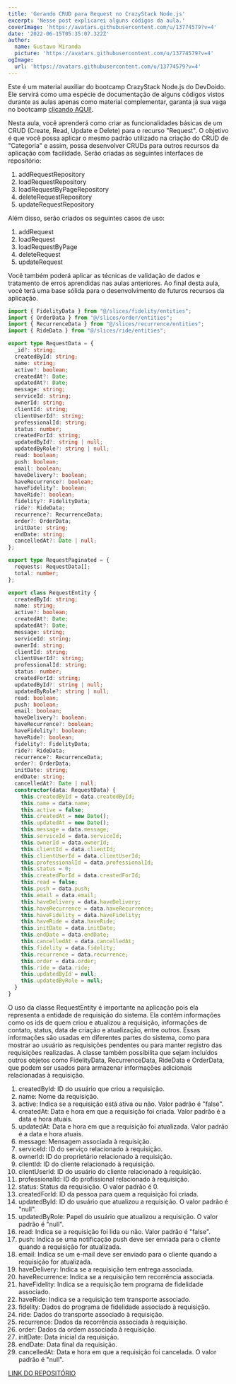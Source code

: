 ```yaml
---
title: 'Gerando CRUD para Request no CrazyStack Node.js'
excerpt: 'Nesse post explicarei alguns códigos da aula.'
coverImage: 'https://avatars.githubusercontent.com/u/13774579?v=4'
date: '2022-06-15T05:35:07.322Z'
author:
  name: Gustavo Miranda
  picture: 'https://avatars.githubusercontent.com/u/13774579?v=4'
ogImage:
  url: 'https://avatars.githubusercontent.com/u/13774579?v=4'
---
```

Este é um material auxiliar do bootcamp CrazyStack Node.js do DevDoido. Ele servirá como uma espécie de documentação de alguns códigos vistos durante as aulas apenas como material complementar, garanta já sua vaga no bootcamp [clicando AQUI!](https://crazystack.com.br).

Nesta aula, você aprenderá como criar as funcionalidades básicas de um CRUD (Create, Read, Update e Delete) para o recurso "Request". O objetivo é que você possa aplicar o mesmo padrão utilizado na criação do CRUD de "Categoria" e assim, possa desenvolver CRUDs para outros recursos da aplicação com facilidade. Serão criadas as seguintes interfaces de repositório:

1. addRequestRepository
2. loadRequestRepository
3. loadRequestByPageRepository
4. deleteRequestRepository
5. updateRequestRepository

Além disso, serão criados os seguintes casos de uso:

1. addRequest
2. loadRequest
3. loadRequestByPage
4. deleteRequest
5. updateRequest

Você também poderá aplicar as técnicas de validação de dados e tratamento de erros aprendidas nas aulas anteriores. Ao final desta aula, você terá uma base sólida para o desenvolvimento de futuros recursos da aplicação.

```typescript
import { FidelityData } from "@/slices/fidelity/entities";
import { OrderData } from "@/slices/order/entities";
import { RecurrenceData } from "@/slices/recurrence/entities";
import { RideData } from "@/slices/ride/entities";

export type RequestData = {
  _id?: string;
  createdById: string;
  name: string;
  active?: boolean;
  createdAt?: Date;
  updatedAt?: Date;
  message: string;
  serviceId: string;
  ownerId: string;
  clientId: string;
  clientUserId?: string;
  professionalId: string;
  status: number;
  createdForId: string;
  updatedById?: string | null;
  updatedByRole?: string | null;
  read: boolean;
  push: boolean;
  email: boolean;
  haveDelivery?: boolean;
  haveRecurrence?: boolean;
  haveFidelity?: boolean;
  haveRide?: boolean;
  fidelity?: FidelityData;
  ride?: RideData;
  recurrence?: RecurrenceData;
  order?: OrderData;
  initDate: string;
  endDate: string;
  cancelledAt?: Date | null;
};

export type RequestPaginated = {
  requests: RequestData[];
  total: number;
};

export class RequestEntity {
  createdById: string;
  name: string;
  active?: boolean;
  createdAt?: Date;
  updatedAt?: Date;
  message: string;
  serviceId: string;
  ownerId: string;
  clientId: string;
  clientUserId?: string;
  professionalId: string;
  status: number;
  createdForId: string;
  updatedById?: string | null;
  updatedByRole?: string | null;
  read: boolean;
  push: boolean;
  email: boolean;
  haveDelivery?: boolean;
  haveRecurrence?: boolean;
  haveFidelity?: boolean;
  haveRide?: boolean;
  fidelity?: FidelityData;
  ride?: RideData;
  recurrence?: RecurrenceData;
  order?: OrderData;
  initDate: string;
  endDate: string;
  cancelledAt?: Date | null;
  constructor(data: RequestData) {
    this.createdById = data.createdById;
    this.name = data.name;
    this.active = false;
    this.createdAt = new Date();
    this.updatedAt = new Date();
    this.message = data.message;
    this.serviceId = data.serviceId;
    this.ownerId = data.ownerId;
    this.clientId = data.clientId;
    this.clientUserId = data.clientUserId;
    this.professionalId = data.professionalId;
    this.status = 0;
    this.createdForId = data.createdForId;
    this.read = false;
    this.push = data.push;
    this.email = data.email;
    this.haveDelivery = data.haveDelivery;
    this.haveRecurrence = data.haveRecurrence;
    this.haveFidelity = data.haveFidelity;
    this.haveRide = data.haveRide;
    this.initDate = data.initDate;
    this.endDate = data.endDate;
    this.cancelledAt = data.cancelledAt;
    this.fidelity = data.fidelity;
    this.recurrence = data.recurrence;
    this.order = data.order;
    this.ride = data.ride;
    this.updatedById = null;
    this.updatedByRole = null;
  }
}
``` 
O uso da classe RequestEntity é importante na aplicação pois ela representa a entidade de requisição do sistema. Ela contém informações como os ids de quem criou e atualizou a requisição, informações de contato, status, data de criação e atualização, entre outros. Essas informações são usadas em diferentes partes do sistema, como para mostrar ao usuário as requisições pendentes ou para manter registro das requisições realizadas. A classe também possibilita que sejam incluídos outros objetos como FidelityData, RecurrenceData, RideData e OrderData, que podem ser usados para armazenar informações adicionais relacionadas à requisição.

1. createdById: ID do usuário que criou a requisição.
2. name: Nome da requisição.
3. active: Indica se a requisição está ativa ou não. Valor padrão é "false".
4. createdAt: Data e hora em que a requisição foi criada. Valor padrão é a data e hora atuais.
5. updatedAt: Data e hora em que a requisição foi atualizada. Valor padrão é a data e hora atuais.
6. message: Mensagem associada à requisição.
7. serviceId: ID do serviço relacionado à requisição.
8. ownerId: ID do proprietário relacionado à requisição.
9. clientId: ID do cliente relacionado à requisição.
10. clientUserId: ID do usuário do cliente relacionado à requisição.
11. professionalId: ID do profissional relacionado à requisição.
12. status: Status da requisição. O valor padrão é 0.
13. createdForId: ID da pessoa para quem a requisição foi criada.
14. updatedById: ID do usuário que atualizou a requisição. O valor padrão é "null".
15. updatedByRole: Papel do usuário que atualizou a requisição. O valor padrão é "null".
16. read: Indica se a requisição foi lida ou não. Valor padrão é "false".
17. push: Indica se uma notificação push deve ser enviada para o cliente quando a requisição for atualizada.
18. email: Indica se um e-mail deve ser enviado para o cliente quando a requisição for atualizada.
19. haveDelivery: Indica se a requisição tem entrega associada.
20. haveRecurrence: Indica se a requisição tem recorrência associada.
21. haveFidelity: Indica se a requisição tem programa de fidelidade associado.
22. haveRide: Indica se a requisição tem transporte associado.
23. fidelity: Dados do programa de fidelidade associado à requisição.
24. ride: Dados do transporte associado à requisição.
25. recurrence: Dados da recorrência associada à requisição.
26. order: Dados da ordem associada à requisição.
27. initDate: Data inicial da requisição.
28. endDate: Data final da requisição.
29. cancelledAt: Data e hora em que a requisição foi cancelada. O valor padrão é "null".


[LINK DO REPOSITÓRIO](https://github.com/gumiranda/CrazyStackNodeJs)
